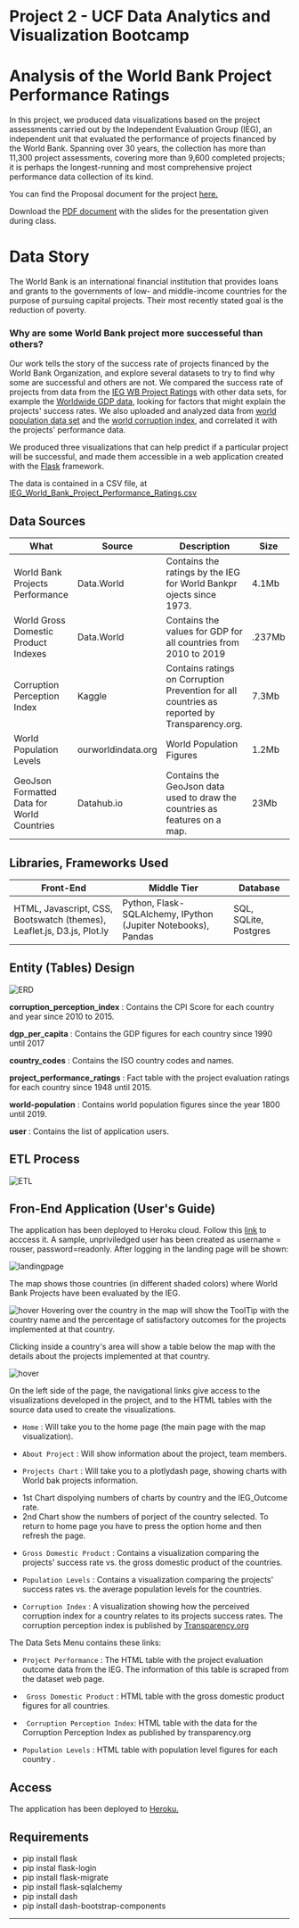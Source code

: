 # Project 2 - UCF Data Analytics and Visualization Bootcamp 
# Analysis of the World Bank Project Performance Ratings

In this project, we produced data visualizations based on the
project assessments carried out by the Independent Evaluation Group (IEG), an independent unit that
evaluated the performance of projects financed by the World Bank.  Spanning over 30 years, the collection has more than 11,300 project assessments, covering more than 9,600 completed projects; it is perhaps the longest-running and most comprehensive project performance data collection of its kind.

You can find the Proposal document for the project [here.](https://github.com/DataBootcamp-Project2-WorldBank/project2/blob/main/Proposal.md)

Download the [PDF document](project2_presentation.pdf) with the slides for the presentation given during class.

# Data Story

The World Bank is an international financial institution that provides loans and grants to the governments of low- and middle-income countries for the purpose of pursuing capital projects.  Their most recently stated goal is the reduction of poverty.

### Why are some World Bank project more successeful than others?

Our work tells the story of the success rate of projects financed by the World Bank Organization, and explore several datasets to try to find why some are successful and others are not. We compared the success rate of projects from data from the [IEG WB Project Ratings](https://data.world/finance/ieg-wb-project-ratings) with other data sets, for example the [Worldwide GDP data](https://ourworldindata.org/grapher/gdp-per-capita-worldbank),  looking for factors that might explain the projects' success rates.  We also uploaded and analyzed data from [world population data set](https://ourworldindata.org/search?q=world+population+by+country) and the [world corruption index](https://www.transparency.org/en/cpi/2020/index/nzl), and correlated it with the projects' performance data.  

We produced three visualizations that can help predict if a particular project will be successful, and made them accessible in a web application created with the [Flask](https://www.fullstackpython.com/flask.html) framework. 



The data is contained in a CSV file, at [IEG_World_Bank_Project_Performance_Ratings.csv]( https://data.world/finance/ieg-wb-project-ratings/file/IEG_World_Bank_Project_Performance_Ratings.csv)


## Data Sources
|What                                      |Source            |Description                                                                                 |Size|
|------------------------------------------|------------------|--------------------------------------------------------------------------------------------|-----|
|World Bank Projects Performance           |Data.World        |Contains the ratings by the IEG for World Bankpr ojects since 1973.                         |4.1Mb|
|World Gross Domestic Product Indexes      |Data.World        |Contains the values for GDP for all countries from 2010 to 2019                             |.237Mb|
|Corruption Perception Index               |Kaggle            |Contains ratings on Corruption Prevention for all countries as reported by Transparency.org.|7.3Mb|
|World Population Levels                   |ourworldindata.org|World Population Figures                                                                    |1.2Mb|
|GeoJson Formatted Data for World Countries|Datahub.io        |Contains the GeoJson data used to draw the countries as features on a map.                  |23Mb|

## Libraries, Frameworks Used
|Front-End                                                              |Middle Tier                                                    |Database                  |
|-----------------------------------------------------------------------|---------------------------------------------------------------|--------------------------|
|HTML, Javascript, CSS, Bootswatch (themes), Leaflet.js, D3.js, Plot.ly |Python,  Flask-SQLAlchemy, IPython (Jupiter Notebooks), Pandas |SQL, SQLite, Postgres     | 


## Entity (Tables) Design

![ERD](./Images/erd.PNG)

**corruption_perception_index**  : Contains the CPI Score for each country and year since 2010 to 2015.

**dgp_per_capita**  : Contains the GDP figures for each country since 1990 until 2017

**country_codes**  : Contains the ISO country codes and names.

**project_performance_ratings** : Fact table with the project evaluation ratings for each country since 1948 until 2015.

**world-population** : Contains world population figures since the year 1800 until 2019.

**user** : Contains the list of application users.

## ETL Process
![ETL](./Images/etl.PNG)


## Fron-End Application (User's Guide)
The application has been deployed to Heroku cloud. Follow this [link](https://alciluz-jose-phillip-project2.herokuapp.com/) to acccess it.
A sample, unpriviledged user has been created as username = rouser, password=readonly.
After logging in the landing page will be shown:

![landingpage](./Images/landing.PNG)

The map shows those countries (in different shaded colors) where World Bank Projects have been evaluated by the IEG.  

![hover](./Images/hover.PNG)  Hovering over the country in the map will show the ToolTip with the country name and the percentage of satisfactory outcomes for the projects implemented at that country.

Clicking inside a country's area will show a table below the map with the details about the projects implemented at that country.

![hover](./Images/zoom.PNG) 

On the left side of the page, the navigational links give access to the visualizations developed in the project, and to the HTML tables with the source data used to create the visualizations. 

* ```Home```  : Will take you to the home page (the main page with the map visualization).

* ```About Project```  : Will show information about the project, team members.

* ```Projects Chart```  : Will take you to a plotlydash page, showing charts with World bak projects information. 
- 1st Chart dispolying numbers of charts by country and the IEG_Outcome rate. 
- 2nd Chart show the numbers of porject of the country selected. 
To return to home page you have to press the option home and then refresh the page.

* ```Gross Domestic Product```  : Contains a visualization comparing the projects' success rate vs. the gross domestic product of the countries.

* ```Population Levels``` : Contains a visualization comparing the projects' success rates vs. the average population levels for the countries. 

* ```Corruption Index``` : A visualization showing how the perceived corruption index for a country relates to its projects success rates. The corruption perception index is published by [Transparency.org](https://www.transparency.org/en/cpi/2020/index/nzl)

The Data Sets Menu contains these links:

* ```Project Performance``` : The HTML table with the project evaluation outcome data from the IEG. The information of this table is scraped from the dataset web page. 

* ``` Gross Domestic Product``` : HTML table with the gross domestic product figures for all countries. 

* ``` Corruption Perception Index```: HTML table with the data for the Corruption Perception Index as published by transparency.org

* ```Population Levels``` : HTML table with population level figures for each country . 


## Access


The application has been deployed to [Heroku.](https://alciluz-jose-phillip-project2.herokuapp.com/index)


## Requirements

* pip install flask
* pip instal flask-login
* pip install flask-migrate
* pip install flask-sqlalchemy
* pip install dash
* pip install dash-bootstrap-components



---
